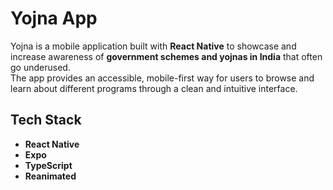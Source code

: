 # Yojna App

Yojna is a mobile application built with **React Native** to showcase and increase awareness of **government schemes and yojnas in India** that often go underused.  
The app provides an accessible, mobile-first way for users to browse and learn about different programs through a clean and intuitive interface.  

## Tech Stack

- **React Native**  
- **Expo**  
- **TypeScript**  
- **Reanimated**  
